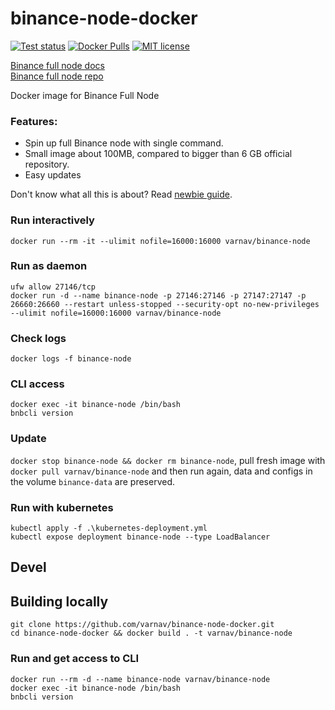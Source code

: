# binance-node-docker

[![Test status](https://api.travis-ci.org/varnav/binance-node-docker.svg?branch=master)](https://travis-ci.org/varnav/binance-node-docker) [![Docker Pulls](https://img.shields.io/docker/pulls/varnav/binance-node.svg)](https://hub.docker.com/r/varnav/binance-node) [![MIT license](https://img.shields.io/badge/License-MIT-blue.svg)](https://opensource.org/licenses/MIT/)

[Binance full node docs](https://docs.binance.org/fullnode.html#run-full-node-to-join-binance-chain)  
[Binance full node repo](https://github.com/binance-chain/node-binary)

Docker image for Binance Full Node  

### Features:

* Spin up full Binance node with single command.
* Small image about 100MB, compared to bigger than 6 GB official repository.
* Easy updates

Don't know what all this is about? Read [newbie guide](https://github.com/varnav/binance-node-docker/blob/master/newbie-guide.md).

### Run interactively

`docker run --rm -it --ulimit nofile=16000:16000 varnav/binance-node`

### Run as daemon

```
ufw allow 27146/tcp
docker run -d --name binance-node -p 27146:27146 -p 27147:27147 -p 26660:26660 --restart unless-stopped --security-opt no-new-privileges --ulimit nofile=16000:16000 varnav/binance-node
```

### Check logs

`docker logs -f binance-node`

### CLI access

 ```
 docker exec -it binance-node /bin/bash
 bnbcli version
 ```

### Update

`docker stop binance-node && docker rm binance-node`, pull fresh image with `docker pull varnav/binance-node` and then run again, data and configs in the volume `binance-data` are preserved.

### Run with kubernetes

```
kubectl apply -f .\kubernetes-deployment.yml
kubectl expose deployment binance-node --type LoadBalancer
```

## Devel

## Building locally

```
git clone https://github.com/varnav/binance-node-docker.git
cd binance-node-docker && docker build . -t varnav/binance-node
```

### Run and get access to CLI

```
docker run --rm -d --name binance-node varnav/binance-node
docker exec -it binance-node /bin/bash
bnbcli version
```

